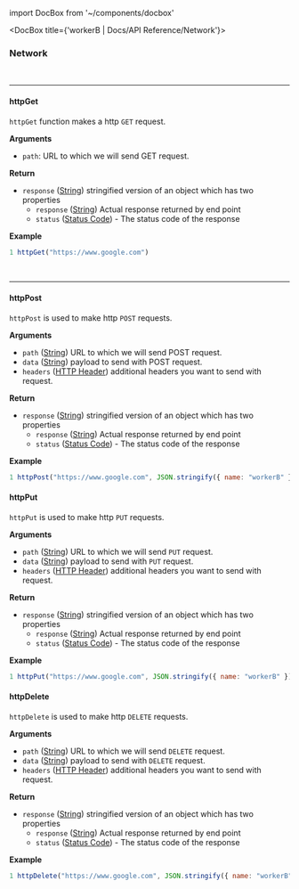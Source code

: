 import DocBox from '~/components/docbox'

<DocBox title={'workerB | Docs/API Reference/Network'}>

### **Network**
<br/>
<hr/>

#### **httpGet**

`httpGet` function makes a http `GET` request.


**Arguments**
-   `path`: URL to which we will send GET request.

**Return**

-   `response` ([String](https://developer.mozilla.org/docs/Web/JavaScript/Reference/Global_Objects/String)) stringified version of an object which has two properties
    -   `response` ([String](https://developer.mozilla.org/docs/Web/JavaScript/Reference/Global_Objects/String)) Actual response returned by end point
    -   `status` ([Status Code](https://developer.mozilla.org/en-US/docs/Web/HTTP/Status)) - The status code of the response

**Example**

```javascript
1 httpGet("https://www.google.com")
```

<br/>
<hr/>

#### **httpPost**

`httpPost` is used to make http `POST` requests.

**Arguments**

-   `path` ([String](https://developer.mozilla.org/docs/Web/JavaScript/Reference/Global_Objects/String)) URL to which we will send POST request.
-   `data` ([String](https://developer.mozilla.org/docs/Web/JavaScript/Reference/Global_Objects/String)) payload to send with POST request.
-   `headers` ([HTTP Header](https://developer.mozilla.org/en-US/docs/Glossary/HTTP_header)) additional headers you want to send with request.

**Return**

-   `response` ([String](https://developer.mozilla.org/docs/Web/JavaScript/Reference/Global_Objects/String)) stringified version of an object which has two properties
    -   `response` ([String](https://developer.mozilla.org/docs/Web/JavaScript/Reference/Global_Objects/String)) Actual response returned by end point
    -   `status` ([Status Code](https://developer.mozilla.org/en-US/docs/Web/HTTP/Status)) - The status code of the response

**Example**

```javascript
1 httpPost("https://www.google.com", JSON.stringify({ name: "workerB" }), {"content-type": "application/json"})
```

#### **httpPut**

`httpPut` is used to make http `PUT` requests.

**Arguments**

-   `path` ([String](https://developer.mozilla.org/docs/Web/JavaScript/Reference/Global_Objects/String)) URL to which we will send `PUT` request.
-   `data` ([String](https://developer.mozilla.org/docs/Web/JavaScript/Reference/Global_Objects/String)) payload to send with `PUT` request.
-   `headers` ([HTTP Header](https://developer.mozilla.org/en-US/docs/Glossary/HTTP_header)) additional headers you want to send with request.

**Return**

-   `response` ([String](https://developer.mozilla.org/docs/Web/JavaScript/Reference/Global_Objects/String)) stringified version of an object which has two properties
    -   `response` ([String](https://developer.mozilla.org/docs/Web/JavaScript/Reference/Global_Objects/String)) Actual response returned by end point
    -   `status` ([Status Code](https://developer.mozilla.org/en-US/docs/Web/HTTP/Status)) - The status code of the response

**Example**

```javascript
1 httpPut("https://www.google.com", JSON.stringify({ name: "workerB" }), {"content-type": "application/json"})
```

#### **httpDelete**

`httpDelete` is used to make http `DELETE` requests.

**Arguments**

-   `path` ([String](https://developer.mozilla.org/docs/Web/JavaScript/Reference/Global_Objects/String)) URL to which we will send `DELETE` request.
-   `data` ([String](https://developer.mozilla.org/docs/Web/JavaScript/Reference/Global_Objects/String)) payload to send with `DELETE` request.
-   `headers` ([HTTP Header](https://developer.mozilla.org/en-US/docs/Glossary/HTTP_header)) additional headers you want to send with request.

**Return**

-   `response` ([String](https://developer.mozilla.org/docs/Web/JavaScript/Reference/Global_Objects/String)) stringified version of an object which has two properties
    -   `response` ([String](https://developer.mozilla.org/docs/Web/JavaScript/Reference/Global_Objects/String)) Actual response returned by end point
    -   `status` ([Status Code](https://developer.mozilla.org/en-US/docs/Web/HTTP/Status)) - The status code of the response

**Example**

```javascript
1 httpDelete("https://www.google.com", JSON.stringify({ name: "workerB" }), {"content-type": "application/json"})
```

</DocBox>
